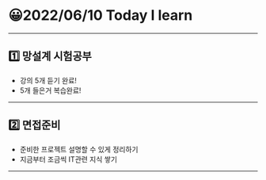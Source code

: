 # 😀2022/06/10 Today I learn
-------------------------
## 1️⃣ 망설계 시험공부
  * 강의 5개 듣기 완료!
  * 5개 들은거 복습완료!
------------------------
## 2️⃣ 면접준비
  * 준비한 프로젝트 설명할 수 있게 정리하기
  * 지금부터 조금씩 IT관련 지식 쌓기
----------------------------
